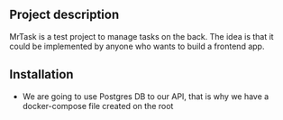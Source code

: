 ## Project description

MrTask is a test project to manage tasks on the back. The idea is that it could be implemented by anyone who wants to build a frontend app.

## Installation

- We are going to use Postgres DB to our API, that is why we have a docker-compose file created on the root
